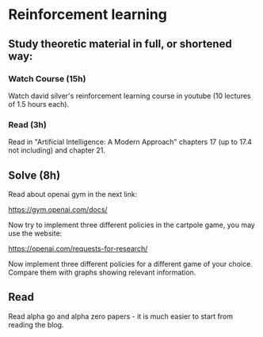 # Reinforcement learning

## Study theoretic material in full, or shortened way:

### Watch Course (15h)

Watch david silver's reinforcement learning course in youtube (10 lectures of 1.5 hours each).

### Read (3h)

Read in "Artificial Intelligence: A Modern Approach" chapters 17 (up to 17.4 not including) and chapter 21.

## Solve (8h)

Read about openai gym in the next link:

https://gym.openai.com/docs/

Now try to implement three different policies in the cartpole game, you may use the website:

https://openai.com/requests-for-research/

Now implement three different policies for a different game of your choice. Compare them with graphs showing relevant information.

## Read

Read alpha go and alpha zero papers - it is much easier to start from reading the blog.
